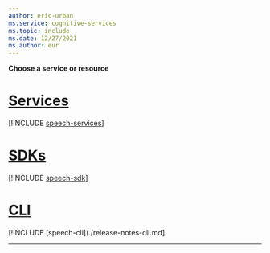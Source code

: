 ```yaml
---
author: eric-urban
ms.service: cognitive-services
ms.topic: include
ms.date: 12/27/2021
ms.author: eur
---
```


**Choose a service or resource**

# [Services](#tab/speech-services)

[!INCLUDE [speech-services](./release-notes-services.md)]

# [SDKs](#tab/speech-sdk)

[!INCLUDE [speech-sdk](./release-notes-sdk.md)]

# [CLI](#tab/speech-cli)

[!INCLUDE [speech-cli](./release-notes-cli.md]

***